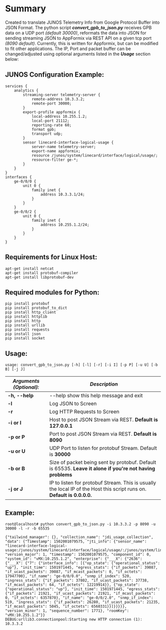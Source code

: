 # Summary

Created to translate JUNOS Telemetry Info from Google Protocol Buffer into JSON Format.  The python script ***convert_gpb_to_json.py*** receives GPB data on a UDP port *(default 30000)*, reformats the data into JSON for sending streaming JSON to AppFormix via REST API on a given tcp port *(8090 default)*.  Currently, this is written for Appformix, but can be modified to fit other applications.  The IP, Port and packet buffer can be changed/adjusted using optional arguments listed in the ***Usage*** section below:

## JUNOS Configuration Example:

```
services {
    analytics {
        streaming-server telemetry-server {
            remote-address 10.3.3.2;
            remote-port 30000;
        }
        export-profile appformix {
            local-address 10.255.1.2;
            local-port 21112;
            reporting-rate 60;
            format gpb;
            transport udp;
        }
        sensor linecard-interface-logical-usage {
            server-name telemetry-server;
            export-name appformix;
            resource /junos/system/linecard/interface/logical/usage/;
            resource-filter ge-*;
        }
    }
}
interfaces {
    ge-0/0/0 {
        unit 0 {
            family inet {
                address 10.3.3.1/24;
            }
        }
    }
    ge-0/0/2 {
        unit 0 {
            family inet {
                address 10.255.1.2/24;
            }
        }
    }
}
```
## Requirements for Linux Host:
```
apt-get install netcat
apt-get install protobuf-compiler
apt-get install libprotobuf-dev
```
## Required modules for Python:
```
pip install protobuf
pip install protobuf_to_dict
pip install http_client
pip install httplib
pip install http
pip install urllib
pip install requests
pip install json
pip install socket
```
## Usage:
```
usage: convert_gpb_to_json.py [-h] [-l] [-r] [-i I] [-p P] [-u U] [-b B] [-j J]
```
***Arguments (Optional):***| ***Description***
-------------------- | ----------------------------------------------
**-h, --help**           |  --help  show this help message and exit
**-l**                   |  Log JSON to Screen
**-r**                   |  Log HTTP Requests to Screen
**-i or I**              |  Host to post JSON Stream via REST. **Default is 127.0.0.1**
**-p or P**              |  Port to post JSON Stream via REST. **Default is 8090**
**-u or U**              |  UDP Port to listen for protobuf Stream. Default is **30000**
**-b or B**              |  Size of packet being sent by protobuf. Default is 65535. **Leave it alone if you're not having problems**
**-j or J**              |  IP to listen for protobuf Stream. This is usually the local IP of the Host this script runs on. **Default is 0.0.0.0.**

## Example:

```
root@localhost# python convert_gpb_to_json.py -i 10.3.3.2 -p 8090 -u 30000 -l -r -b 65535

{"tailwind_manager": {}, "collection_name": "jdi_usage_collection", "data": {"Timestamp": 1502001079575, "jti_info": {"sensor_name": "linecard-interface-logical-usage:/junos/system/linecard/interface/logical/usage/:/junos/system/linecard/interface/logical/usage/:PFE", "version_major": 1, "timestamp": 1502001079575, "component_id": 0, "system_id": "vMX:10.255.1.2", "enterprise": {"___X": {"2636": {"___X": {"7": {"interface_info": [{"op_state": {"operational_status": "up"}, "init_time": 1501971445, "egress_stats": {"if_packets": 39087, "if_ucast_packets": 39087, "if_mcast_packets": 0, "if_octets": 17947700}, "if_name": "ge-0/0/0.0", "snmp_if_index": 520, "ingress_stats": {"if_packets": 37802, "if_ucast_packets": 37738, "if_mcast_packets": 64, "if_octets": 12219914}}, {"op_state": {"operational_status": "up"}, "init_time": 1501971445, "egress_stats": {"if_packets": 21921, "if_ucast_packets": 21921, "if_mcast_packets": 0, "if_octets": 6357870}, "if_name": "ge-0/0/2.0", "snmp_if_index": 519, "ingress_stats": {"if_packets": 26280, "if_ucast_packets": 21235, "if_mcast_packets": 5045, "if_octets": 6560331}}]}}}}}, "version_minor": 1, "sequence_number": 1771}, "roomKey": "vMX:10.255.1.2"}}
DEBUG:urllib3.connectionpool:Starting new HTTP connection (1): 10.3.3.2
```
